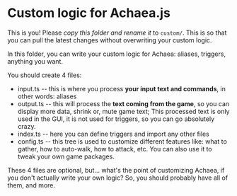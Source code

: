 # Custom logic for Achaea.js

This is you! Please *copy this folder and rename it* to `custom/`. This is so that you can pull the latest changes without overwriting your custom logic.

In this folder, you can write your custom logic for Achaea: aliases, triggers, anything you want.

You should create 4 files:

- input.ts -- this is where you process **your input text and commands**, in other words: aliases
- output.ts -- this will process the **text coming from the game**, so you can display more data, shrink or, mute game text;
  This processed text is only used in the GUI, it is not used for triggers, so you can go absolutely crazy.
- index.ts -- here you can define triggers and import any other files
- config.ts -- this tree is used to customize different features like: what to gather, how to auto-walk, how to attack, etc.
  You can also use it to tweak your own game packages.

These 4 files are optional, but... what's the point of customizing Achaea, if you don't actually write your own logic? So, you should probably have all of them, and more.
